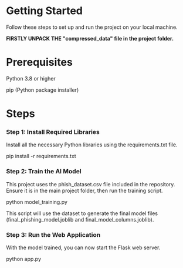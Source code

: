 # Getting Started

Follow these steps to set up and run the project on your local machine.

**FIRSTLY UNPACK THE "compressed_data" file in the project folder.**

# Prerequisites

Python 3.8 or higher



pip (Python package installer)



# Steps

### **Step 1:** Install Required Libraries

Install all the necessary Python libraries using the requirements.txt file.



pip install -r requirements.txt





### **Step 2:** Train the AI Model

This project uses the phish\_dataset.csv file included in the repository. Ensure it is in the main project folder, then run the training script.



python model\_training.py





This script will use the dataset to generate the final model files (final\_phishing\_model.joblib and final\_model\_columns.joblib).



### **Step 3:** Run the Web Application

With the model trained, you can now start the Flask web server.



python app.py

